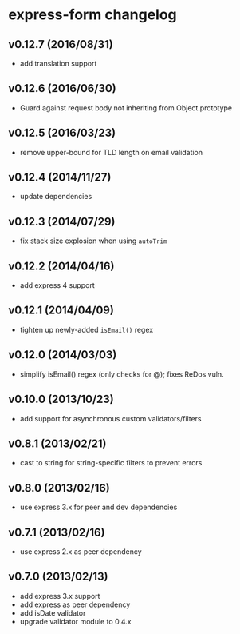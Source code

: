 # express-form changelog

## v0.12.7 (2016/08/31)
* add translation support

## v0.12.6 (2016/06/30)
* Guard against request body not inheriting from Object.prototype

## v0.12.5 (2016/03/23)
* remove upper-bound for TLD length on email validation

## v0.12.4 (2014/11/27)
* update dependencies

## v0.12.3 (2014/07/29)
* fix stack size explosion when using `autoTrim`

## v0.12.2 (2014/04/16)
* add express 4 support

## v0.12.1 (2014/04/09)
* tighten up newly-added `isEmail()` regex

## v0.12.0 (2014/03/03)
* simplify isEmail() regex (only checks for @); fixes ReDos vuln.

## v0.10.0 (2013/10/23)
* add support for asynchronous custom validators/filters

## v0.8.1 (2013/02/21)
* cast to string for string-specific filters to prevent errors

## v0.8.0 (2013/02/16)
* use express 3.x for peer and dev dependencies

## v0.7.1 (2013/02/16)
* use express 2.x as peer dependency

## v0.7.0 (2013/02/13)
* add express 3.x support
* add express as peer dependency
* add isDate validator
* upgrade validator module to 0.4.x
